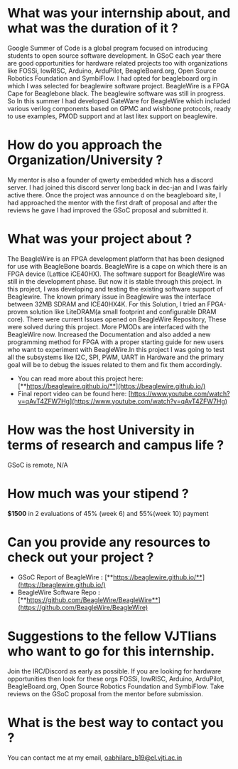 # What was your internship about, and what was the duration of it ?

Google Summer of Code is a global program focused on introducing students to open source software development. In GSoC each year there are good opportunities for hardware related projects too with organizations like FOSSi, lowRISC, Arduino, ArduPilot, BeagleBoard.org, Open Source Robotics Foundation and SymbiFlow. I had opted for beagleboard org in which I was selected for beaglewire software project. BeagleWire is a FPGA Cape for Beaglebone black. The beaglewire software was still in progress. So In this summer I had developed GateWare for BeagleWire which included various verilog components based on GPMC and wishbone protocols, ready to use examples, PMOD support and at last litex support on beaglewire.

# How do you approach the Organization/University ?

My mentor is also a founder of qwerty embedded which has a discord server. I had joined this discord server long back in dec-jan and I was fairly active there. Once the project was announce d on the beagleboard site, I had approached the mentor with the first draft of proposal and after the reviews he gave I had improved the GSoC proposal and submitted it.

# What was your project about ?

The BeagleWire is an FPGA development platform that has been designed for use with BeagleBone boards. BeagleWire is a cape on which there is an FPGA device (Lattice iCE40HX). The software support for BeagleWire was still in the development phase. But now it is stable through this project.
 In this project, I was developing and testing the existing software support of Beaglewire. The known primary issue in Beaglewire was the interface between 32MB SDRAM and ICE40HX4K. For this Solution, I tried an FPGA-proven solution like LiteDRAM(a small footprint and configurable DRAM core). There were current Issues opened on BeagleWire Repository, These were solved during this project. More PMODs are interfaced with the BeagleWire now.
 Increased the Documentation and also added a new programming method for FPGA with a proper starting guide for new users who want to experiment with BeagleWire.In this project I was going to test all the subsystems like I2C, SPI, PWM, UART in Hardware and the primary goal will be to debug the issues related to them and fix them accordingly. 
 
- You can read more about this project here: [**https://beaglewire.github.io/**](https://beaglewire.github.io/)
- Final report video can be found here: [https://www.youtube.com/watch?v=qAvT4ZFW7Hg](https://www.youtube.com/watch?v=qAvT4ZFW7Hg)
  

# How was the host University in terms of research and campus life ?

GSoC is remote, N/A

# How much was your stipend ?

**$1500** in 2 evaluations of 45% (week 6) and 55%(week 10) payment

# Can you provide any resources to check out your project ?

- GSoC Report of BeagleWire **:** [**https://beaglewire.github.io/**](https://beaglewire.github.io/)
- BeagleWire Software Repo **:** [**https://github.com/BeagleWire/BeagleWire**](https://github.com/BeagleWire/BeagleWire)


# Suggestions to the fellow VJTIians who want to go for this internship.

Join the IRC/Discord as early as possible. If you are looking for hardware opportunities then look for these orgs FOSSi, lowRISC, Arduino, ArduPilot, BeagleBoard.org, Open Source Robotics Foundation and SymbiFlow. Take reviews on the GSoC proposal from the mentor before submission.

# What is the best way to contact you ?

You can contact me at my email, [oabhilare\_b19@el.vjti.ac.in](mailto:oabhilare_b19@el.vjti.ac.in)